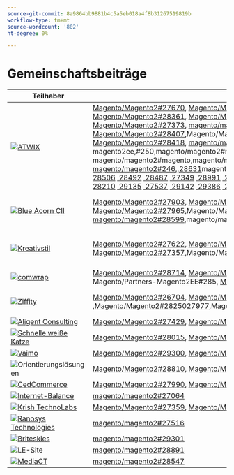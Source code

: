 ```yaml
---
source-git-commit: 8a9864bb9881b4c5a5eb018a4f8b31267519819b
workflow-type: tm+mt
source-wordcount: '802'
ht-degree: 0%

---
```

# Gemeinschaftsbeiträge

| Teilhaber | Pull-Anforderungen | Verwandte GitHub-Probleme |
| ------- | ------- | ------- |
| <a target="_blank" href="https://partners.magento.com/portal/directory/?query=Atwix"><img alt="ATWIX" src="https://avatars3.githubusercontent.com/t/2617739?s=400&v=4"></a> | [Magento/Magento2#27670](https://github.com/magento/magento2/pull/27670), [Magento/Magento2#28112](https://github.com/magento/magento2/pull/28112), Magento/Partners-Magento2EE#258, [Magento/Magento2#28466](https://github.com/magento/magento2/pull/28466), [Magento/Magento2#28450](https://github.com/magento/magento2/pull/28450), [Magento/Magento2#28449](https://github.com/magento/magento2/pull/28449), [Magento/Magento2#28408](https://github.com/magento/magento2/pull/28408), [Magento/Magento2#28391](https://github.com/magento/magento2/pull/28391), [Magento/Magento2#28361](https://github.com/magento/magento2/pull/28361), [Magento/Magento2#28330](https://github.com/magento/magento2/pull/28330), [Magento2#28304](https://github.com/magento/magento2/pull/28304), Magento/Magento2#[, 27481](https://github.com/magento/magento2/pull/27481)magento/magento2#[, magento/magento2#magento,magento/magento2#magento,magento/magento2#max,,magento/magento2#max, Magento/Magento2#27373](https://github.com/magento/magento2/pull/27373), [magento/magento2#28467](https://github.com/magento/magento2/pull/28467), magento/magento2#magento,magento/magento2#magento,magento/magento2#max,,magento/magento2#max, Magento/Partners-Magento2ee#247, ToMagento/Magento2#[, Magento/Magento2#28407](https://github.com/magento/magento2/pull/28407),Magento/Magento2#Magento,#MagentoMagento/Magento2,,#MagentoMagentoMagentoMagentoMagentoMagentoMagentoMagentoMagentoMagentoMagentoMagentoMagentoMagentoMagentoMagentoMagento2,#[,#MagentoMagento2 Magento/Magento2#28418](https://github.com/magento/magento2/pull/28418), [magento/magento2#28034](https://github.com/magento/magento2/pull/28034), magento/magento2#magento,magento/magento2#magento,magento/magento2#max,,magento/magento2#max, MAGENTO2#[, 28222](https://github.com/magento/magento2/pull/28222)magento/magento2#partnes, magento/magento2#magento, magento2ee,#250,magento/magento2#magento,,magento/magento2#magento,,magento/magento2#[,,magento/magento2#magento,.magento/magento2,.magento/magento2, Magento/Magento2#27956](https://github.com/magento/magento2/pull/27956), [magento/magento2#28105](https://github.com/magento/magento2/pull/28105), magento/magento2#magento,magento/magento2#magento,magento/magento2#max,,magento/magento2#max, toMagento/magento2#[, 27586](https://github.com/magento/magento2/pull/27586)magento/magento2#[, magento/magento2#263, magento/magento2ee, magento/magento2#246,,28631](https://github.com/magento/magento2/pull/28631)magento/magento2#263,,,magento/magento2#magento2#2magento2,,[magento/magento2#28629](https://github.com/magento/magento2/pull/28629) [&#x200B; 28498](https://github.com/magento/magento2/pull/28498) [&#x200B; 28496](https://github.com/magento/magento2/pull/28496) [&#x200B; 28469](https://github.com/magento/magento2/pull/28469) [&#x200B; 27451](https://github.com/magento/magento2/pull/27451) [&#x200B; 28725](https://github.com/magento/magento2/pull/28725) [&#x200B; 27549](https://github.com/magento/magento2/pull/27549) [&#x200B; 28641](https://github.com/magento/magento2/pull/28641) [&#x200B; 28635](https://github.com/magento/magento2/pull/28635) [&#x200B; 28632](https://github.com/magento/magento2/pull/28632) [&#x200B; 28457](https://github.com/magento/magento2/pull/28457) [&#x200B; 28205](https://github.com/magento/magento2/pull/28205) [&#x200B; 28072](https://github.com/magento/magento2/pull/28072) [&#x200B; 28727](https://github.com/magento/magento2/pull/28727) [&#x200B; 28684](https://github.com/magento/magento2/pull/28684) [&#x200B; 28679](https://github.com/magento/magento2/pull/28679) [&#x200B; 28401](https://github.com/magento/magento2/pull/28401) [&#x200B; 28506](https://github.com/magento/magento2/pull/28506) [&#x200B; 28492](https://github.com/magento/magento2/pull/28492) [&#x200B; 28487](https://github.com/magento/magento2/pull/28487) [&#x200B; 27349](https://github.com/magento/magento2/pull/27349) [&#x200B; 28991](https://github.com/magento/magento2/pull/28991) [&#x200B; 28972](https://github.com/magento/magento2/pull/28972) [&#x200B; 28869](https://github.com/magento/magento2/pull/28869) [&#x200B; 28696](https://github.com/magento/magento2/pull/28696) [&#x200B; 28956](https://github.com/magento/magento2/pull/28956) [&#x200B; 28942](https://github.com/magento/magento2/pull/28942) [&#x200B; 28941](https://github.com/magento/magento2/pull/28941) [&#x200B; 28872](https://github.com/magento/magento2/pull/28872) [&#x200B; 28854](https://github.com/magento/magento2/pull/28854) [&#x200B; 28661](https://github.com/magento/magento2/pull/28661) [&#x200B; 28852](https://github.com/magento/magento2/pull/28852) [&#x200B; 28812](https://github.com/magento/magento2/pull/28812) [&#x200B; 28650](https://github.com/magento/magento2/pull/28650) [&#x200B; 27882](https://github.com/magento/magento2/pull/27882) [&#x200B; 29002](https://github.com/magento/magento2/pull/29002) [&#x200B; 28959](https://github.com/magento/magento2/pull/28959) [&#x200B; 28955](https://github.com/magento/magento2/pull/28955) [&#x200B; 28925](https://github.com/magento/magento2/pull/28925) [&#x200B; 29053](https://github.com/magento/magento2/pull/29053) [&#x200B; 27697](https://github.com/magento/magento2/pull/27697) [&#x200B; 29143](https://github.com/magento/magento2/pull/29143) [&#x200B; 29156](https://github.com/magento/magento2/pull/29156) [&#x200B; 29004](https://github.com/magento/magento2/pull/29004) [&#x200B; 29162](https://github.com/magento/magento2/pull/29162) [&#x200B; 28999](https://github.com/magento/magento2/pull/28999) [&#x200B; 29134](https://github.com/magento/magento2/pull/29134) [&#x200B; 29133](https://github.com/magento/magento2/pull/29133) [&#x200B; 29007](https://github.com/magento/magento2/pull/29007) [&#x200B; 29000](https://github.com/magento/magento2/pull/29000) [&#x200B; 28210](https://github.com/magento/magento2/pull/28210) [&#x200B; 29135](https://github.com/magento/magento2/pull/29135) [&#x200B; 27537](https://github.com/magento/magento2/pull/27537) [&#x200B; 29142](https://github.com/magento/magento2/pull/29142) [&#x200B; 29386](https://github.com/magento/magento2/pull/29386) [&#x200B; 29385](https://github.com/magento/magento2/pull/29385) [&#x200B; 28993](https://github.com/magento/magento2/pull/28993) [&#x200B; 28989](https://github.com/magento/magento2/pull/28989) [&#x200B; 27914](https://github.com/magento/magento2/pull/27914) [&#x200B; 29427](https://github.com/magento/magento2/pull/29427) [&#x200B; 29485](https://github.com/magento/magento2/pull/29485) [&#x200B; 29472](https://github.com/magento/magento2/pull/29472) | [Magento/Magento2#28202](https://github.com/magento/magento2/issues/28202), [Magento/Magento2#28393](https://github.com/magento/magento2/issues/28393), [Magento/Magento2#28377](https://github.com/magento/magento2/issues/28377), [Magento/Magento2#28394](https://github.com/magento/magento2/issues/28394), [Magento/Magento2#19481](https://github.com/magento/magento2/issues/19481), [Magento/Magento2#28040](https://github.com/magento/magento2/issues/28040), [Magento/Magento2#28138](https://github.com/magento/magento2/issues/28138),Magento/Magento2#[, &#x200B;](https://github.com/magento/magento2/issues/28261)Magento/Magento2#[Magento/Magento2#27337](https://github.com/magento/magento2/issues/253), 28261[Magento/Magento2#](https://github.com/magento/magento2/issues/27337), Magento/Magento2#[, 21101](https://github.com/magento/magento2/issues/21101)Magento/Magento2#magento, [magento/magento2#ee, magento/magento2ee,, Magento/Magento2#28755](https://github.com/magento/magento2/issues/28755), [Magento/Magento2#Magento, 28720](https://github.com/magento/magento2/issues/28720)Magento/Magento2#Magento,Magento/Magento2#Magento,#MagentoMagentoMagentoMagento2,#[Magento, toMagento/magento2#28744](https://github.com/magento/magento2/issues/28744), [magento/magento2#28721](https://github.com/magento/magento2/issues/28721) [&#128279;](https://github.com/magento/magento2/issues/246) [&#x200B; 28519](https://github.com/magento/magento2/issues/28519) [&#x200B; 28481](https://github.com/magento/magento2/issues/28481) [&#x200B; 28262](https://github.com/magento/magento2/issues/28262) [&#x200B; 28427](https://github.com/magento/magento2/issues/28427) [&#x200B; 29032](https://github.com/magento/magento2/issues/29032) [&#x200B; 29012](https://github.com/magento/magento2/issues/29012) [&#x200B; 29039](https://github.com/magento/magento2/issues/29039) [&#x200B; 28969](https://github.com/magento/magento2/issues/28969) [&#x200B; 29009](https://github.com/magento/magento2/issues/29009) [&#128279;](https://github.com/magento/magento2/issues/250) [&#x200B; 29287](https://github.com/magento/magento2/issues/29287) [&#x200B; 29289](https://github.com/magento/magento2/issues/29289) [&#x200B; 29281](https://github.com/magento/magento2/issues/29281) [&#x200B; 29295](https://github.com/magento/magento2/issues/29295) [&#x200B; 28800](https://github.com/magento/magento2/issues/28800) [&#x200B; 29292](https://github.com/magento/magento2/issues/29292) [&#x200B; 29420](https://github.com/magento/magento2/issues/29420) [&#x200B; 29434](https://github.com/magento/magento2/issues/29434) [&#x200B; 29388](https://github.com/magento/magento2/issues/29388) [&#x200B; 29380](https://github.com/magento/magento2/issues/29380) [&#x200B; 28524](https://github.com/magento/magento2/issues/28524) [&#x200B; 29539](https://github.com/magento/magento2/issues/29539), magento/magento2#n,,magento/magento2#n,,,magento/magento2#nMagento,,,magento/magento2#n, |
| <a target="_blank" href="https://solutionpartners.adobe.com/s/directory/detail/blue+acorn+ici"><img alt="Blue Acorn CII" src="https://avatars0.githubusercontent.com/t/2916141?s=400&v=4"></a> | [Magento/Magento2#27903](https://github.com/magento/magento2/pull/27903), [Magento/Magento2#27902](https://github.com/magento/magento2/pull/27902), [Magento/Magento2#28606](https://github.com/magento/magento2/pull/28606), [Magento/Magento2#28601](https://github.com/magento/magento2/pull/28601), [Magento/Magento2#28605](https://github.com/magento/magento2/pull/28605), [Magento/Magento2#28351](https://github.com/magento/magento2/pull/28351), [Magento/Magento2#27965](https://github.com/magento/magento2/pull/27965),Magento/Magento2#28856[,Magento/Magento2#29271](https://github.com/magento/magento2/pull/28856),Magento/Magento2#28992[,Magento/Magento2#](https://github.com/magento/magento2/pull/29271), [magento/magento2#](https://github.com/magento/magento2/pull/28992), [magento/magento2#29341](https://github.com/magento/magento2/pull/29341), [magento/magento2#29272](https://github.com/magento/magento2/pull/29272), [magento/magento2#28599](https://github.com/magento/magento2/pull/28599),magento/magento2#[&#x200B; 29376](https://github.com/magento/magento2/pull/29376) [&#x200B; 29202](https://github.com/magento/magento2/pull/29202) | [Magento/Magento2#28383](https://github.com/magento/magento2/issues/28383), [Magento/Magento2#28850](https://github.com/magento/magento2/issues/28850), [Magento/Magento2#28376](https://github.com/magento/magento2/issues/28376), [Magento/Magento2#27962](https://github.com/magento/magento2/issues/27962), [Magento/Magento2#28656](https://github.com/magento/magento2/issues/28656), [Magento/Magento2#29283](https://github.com/magento/magento2/issues/29283), [Magento/Magento2#29159](https://github.com/magento/magento2/issues/29159),Magento/Magento2#[,Magento/Magento2#29346](https://github.com/magento/magento2/issues/29389) [,Magento/Magento2#29453](https://github.com/magento/magento2/issues/29346) [&#x200B; 29477](https://github.com/magento/magento2/issues/29453),Magento/Magento2#[&#x200B; 29389](https://github.com/magento/magento2/issues/29477) |
| <a target="_blank" href="https://partners.magento.com/portal/directory/?query=creativestyle"><img alt="Kreativstil" src="https://avatars1.githubusercontent.com/t/3230856?s=400&v=4"></a> | [Magento/Magento2#27622](https://github.com/magento/magento2/pull/27622), [Magento/Magento2#27270](https://github.com/magento/magento2/pull/27270), [Magento/Magento2#27871](https://github.com/magento/magento2/pull/27871), [Magento/Magento2#27690](https://github.com/magento/magento2/pull/27690), [Magento/Magento2#27619](https://github.com/magento/magento2/pull/27619), [Magento/Magento2#27618](https://github.com/magento/magento2/pull/27618), [Magento/Magento2#27357](https://github.com/magento/magento2/pull/27357),Magento/Magento2#27356[,Magento/Magento2#27616](https://github.com/magento/magento2/pull/27356),Magento/Magento2#27860[,Magento/Magento2#](https://github.com/magento/magento2/pull/27616), [magento/magento2#](https://github.com/magento/magento2/pull/27860), [magento/magento2#27617](https://github.com/magento/magento2/pull/27617) [&#x200B; 29054](https://github.com/magento/magento2/pull/29054) [&#x200B; 28838](https://github.com/magento/magento2/pull/28838) | [Magento/Magento2#28110](https://github.com/magento/magento2/issues/28110), [Magento/Magento2#26026](https://github.com/magento/magento2/issues/26026), [Magento/Magento2#28339](https://github.com/magento/magento2/issues/28339), [Magento/Magento2#28340](https://github.com/magento/magento2/issues/28340), [Magento/Magento2#28381](https://github.com/magento/magento2/issues/28381), [Magento/Magento2#28382](https://github.com/magento/magento2/issues/28382), [Magento/Magento2#28166](https://github.com/magento/magento2/issues/28166),Magento/Magento2#28433[,Magento/Magento2#28807](https://github.com/magento/magento2/issues/28433),Magento/Magento2#28823[,Magento/Magento2#](https://github.com/magento/magento2/issues/28807), [magento/magento2#](https://github.com/magento/magento2/issues/28823), [magento/magento2#28811](https://github.com/magento/magento2/issues/28811) [&#x200B; 29087](https://github.com/magento/magento2/issues/29087) [&#x200B; 25934](https://github.com/magento/magento2/issues/25934) |
| <a target="_blank" href="https://partners.magento.com/portal/directory/?query=Comwrap"><img alt="comwrap" src="https://avatars3.githubusercontent.com/t/2637428?s=400&v=4"></a> | [Magento/Magento2#28714](https://github.com/magento/magento2/pull/28714), [Magento/Magento2#28743](https://github.com/magento/magento2/pull/28743), [Magento/Magento2#28710](https://github.com/magento/magento2/pull/28710), [Magento/Magento2#28757](https://github.com/magento/magento2/pull/28757), Magento/Partners-Magento2EE#288, Magento/Partners-Magento2EE#271, Magento/Partners-Magento2EE#277, [Magento/Magento2#28890](https://github.com/magento/magento2/pull/28890), Magento/Partners-Magento2EE#285, [Magento/Magento2#27850](https://github.com/magento/magento2/pull/27850), [magento/magento2#27917](https://github.com/magento/magento2/pull/27917) | [Magento/Magento2#28584](https://github.com/magento/magento2/issues/28584), Magento/Partners-Magento2EE#28563, Magento/Partners-Magento2EE#28566, Magento/Partners-Magento2EE#28769, [Magento/Magento2#26121](https://github.com/magento/magento2/issues/26121), Magento/Partners-Magento2EE#28834, [Magento/Magento2#28705](https://github.com/magento/magento2/issues/28705) |
| <a target="_blank" href="https://partners.magento.com/portal/directory/?query=Ziffity"><img alt="Ziffity" src="https://avatars1.githubusercontent.com/t/3432500?s=400&v=4"></a> | [Magento/Magento2#26704](https://github.com/magento/magento2/pull/26704), [Magento/Magento2#28113](https://github.com/magento/magento2/pull/28113), [Magento/Magento2#28174](https://github.com/magento/magento2/pull/28174), [Magento/Magento2#28039](https://github.com/magento/magento2/pull/28039), [Magento/Magento2#28004](https://github.com/magento/magento2/pull/28004), [Magento/Magento2#27567](https://github.com/magento/magento2/pull/27567), [Magento/Magento2#28264](https://github.com/magento/magento2/pull/28264),Magento/Magento2#[,Magento/Magento2#29206](https://github.com/magento/magento2/pull/29137) [,Magento/Magento2#28250](https://github.com/magento/magento2/pull/29206) [&#x200B; 27977](https://github.com/magento/magento2/pull/28250),Magento/Magento2#[&#x200B; 29137](https://github.com/magento/magento2/pull/27977) | [Magento/Magento2#28165](https://github.com/magento/magento2/issues/28165), [Magento/Magento2#28201](https://github.com/magento/magento2/issues/28201), [Magento/Magento2#27985](https://github.com/magento/magento2/issues/27985), [Magento/Magento2#27091](https://github.com/magento/magento2/issues/27091), [Magento/Magento2#28308](https://github.com/magento/magento2/issues/28308), [Magento/Magento2#28270](https://github.com/magento/magento2/issues/28270), [Magento/Magento2#28947](https://github.com/magento/magento2/issues/28947), [Magento/Magento2#29344](https://github.com/magento/magento2/issues/29344), [Magento/Magento2#29097](https://github.com/magento/magento2/issues/29097) |
| <a target="_blank" href="https://solutionpartners.adobe.com/s/directory/detail/aligent+consulting"><img alt="Aligent Consulting" src="https://avatars3.githubusercontent.com/t/2686050?s=400&v=4"></a> | [Magento/Magento2#27429](https://github.com/magento/magento2/pull/27429), [Magento/Magento2#26256](https://github.com/magento/magento2/pull/26256) | [Magento/Magento2#28306](https://github.com/magento/magento2/issues/28306), [Magento/Magento2#8815](https://github.com/magento/magento2/issues/8815), [Magento/Magento2#26255](https://github.com/magento/magento2/issues/26255) |
| <a target="_blank" href="https://solutionpartners.adobe.com/s/directory/detail/fast+white+cat"><img alt="Schnelle weiße Katze" src="https://avatars0.githubusercontent.com/t/3579504?s=400&v=4"></a> | [Magento/Magento2#28015](https://github.com/magento/magento2/pull/28015), [Magento/Magento2#28735](https://github.com/magento/magento2/pull/28735), [Magento/Magento2#28285](https://github.com/magento/magento2/pull/28285) | [Magento/Magento2#28011](https://github.com/magento/magento2/issues/28011), [Magento/Magento2#26504](https://github.com/magento/magento2/issues/26504), [Magento/Magento2#26427](https://github.com/magento/magento2/issues/26427) |
| <a target="_blank" href="https://partners.magento.com/portal/directory/?query=Vaimo"><img alt="Vaimo" src="https://avatars0.githubusercontent.com/t/2617778?s=400&v=4"></a> | [Magento/Magento2#29300](https://github.com/magento/magento2/pull/29300), [Magento/Magento2#27905](https://github.com/magento/magento2/pull/27905), [Magento/Magento2#27582](https://github.com/magento/magento2/pull/27582) | [Magento/Magento2#29299](https://github.com/magento/magento2/issues/29299), [Magento/Magento2#28303](https://github.com/magento/magento2/issues/28303), [Magento/Magento2#27570](https://github.com/magento/magento2/issues/27570) |
| <img alt="Orientierungslösungen" src="https://avatars2.githubusercontent.com/t/3888698?s=400&v=4"></a> | [Magento/Magento2#28810](https://github.com/magento/magento2/pull/28810), [Magento/Magento2#28902](https://github.com/magento/magento2/pull/28902) | [Magento/Magento2#28982](https://github.com/magento/magento2/issues/28982), [Magento/Magento2#29327](https://github.com/magento/magento2/issues/29327) |
| <a target="_blank" href="https://partners.magento.com/portal/directory/?query=Cedcommerce"><img alt="CedCommerce" src="https://avatars2.githubusercontent.com/t/3028824?s=400&v=4"></a> | [Magento/Magento2#27990](https://github.com/magento/magento2/pull/27990), [Magento/Magento2#26660](https://github.com/magento/magento2/pull/26660) | [Magento/Magento2#26118](https://github.com/magento/magento2/issues/26118), [Magento/Magento2#28143](https://github.com/magento/magento2/issues/28143) |
| <a target="_blank" href="https://solutionpartners.adobe.com/s/directory/detail/balance+internet"><img alt="Internet-Balance" src="https://avatars3.githubusercontent.com/t/2610630?s=400&v=4"></a> | [magento/magento2#27064](https://github.com/magento/magento2/pull/27064) | [magento/magento2#27063](https://github.com/magento/magento2/issues/27063) |
| <a target="_blank" href="https://solutionpartners.adobe.com/s/directory/detail/krish+technolabs"><img alt="Krish TechnoLabs" src="https://avatars0.githubusercontent.com/t/2849637?s=400&v=4"></a> | [Magento/Magento2#27359](https://github.com/magento/magento2/pull/27359), [Magento/Magento2#27106](https://github.com/magento/magento2/pull/27106) | [Magento/Magento2#27358](https://github.com/magento/magento2/issues/27358), [Magento/Magento2#27099](https://github.com/magento/magento2/issues/27099) |
| <a target="_blank" href="https://solutionpartners.adobe.com/s/directory/detail/ranosys+technologiess"><img alt="Ranosys Technologies" src="https://avatars0.githubusercontent.com/t/3182140?s=400&v=4"></a> | [magento/magento2#27516](https://github.com/magento/magento2/pull/27516) | [magento/magento2#26191](https://github.com/magento/magento2/issues/26191) |
| <a target="_blank" href="https://partners.magento.com/portal/directory/?query=Briteskies"><img alt="Briteskies" src="https://avatars1.githubusercontent.com/t/2617741?s=400&v=4"></a> | [magento/magento2#29301](https://github.com/magento/magento2/pull/29301) | [Magento/Magento2#104](https://github.com/magento/magento2/issues/104) |
| <img alt="LE-Site" src="https://avatars3.githubusercontent.com/t/3649033?s=400&v=4"></a> | [magento/magento2#28891](https://github.com/magento/magento2/pull/28891) | [magento/magento2#29056](https://github.com/magento/magento2/issues/29056) |
| <a target="_blank" href="https://partners.magento.com/portal/directory/?query=MediaCT"><img alt="MediaCT" src="https://avatars3.githubusercontent.com/t/2617762?s=400&v=4"></a> | [magento/magento2#28547](https://github.com/magento/magento2/pull/28547) | [magento/magento2#28685](https://github.com/magento/magento2/issues/28685) |
